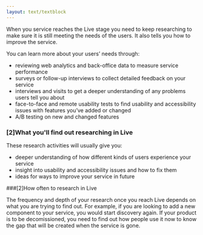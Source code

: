 ```yaml
---
layout: text/textblock
---
```


When you service reaches the Live stage you need to keep researching to make sure it is still meeting the needs of the users. It also tells you how to improve the service.

You can learn more about your users’ needs through:
- reviewing web analytics and back-office data to measure service performance
- surveys or follow-up interviews to collect detailed feedback on your service
- interviews and visits to get a deeper understanding of any problems users tell you about
- face-to-face and remote usability tests to find usability and accessibility issues with features you’ve added or changed
- A/B testing on new and changed features

### [2]What you'll find out researching in Live

These research activities will usually give you:
- deeper understanding of how different kinds of users experience your service
- insight into usability and accessibility issues and how to fix them
- ideas for ways to improve your service in future

###[2]How often to research in Live

The frequency and depth of your research once you reach Live depends on what you are trying to find out. For example, if you are looking to add a new component to your service, you would start discovery again. If your product is to be decomissioned, you need to find out how people use it now to know the gap that will be created when the service is gone.
